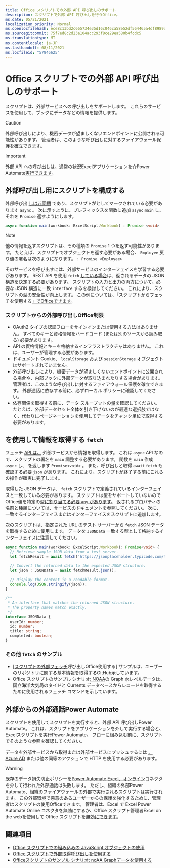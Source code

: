 ```yaml
---
title: Office スクリプトでの外部 API 呼び出しのサポート
description: スクリプトで外部 API 呼び出しを行うOffice。
ms.date: 05/21/2021
localization_priority: Normal
ms.openlocfilehash: ece8c13bd2c665734e35d16c046ca58e52df564465a4df8989d90d887d897307
ms.sourcegitcommit: 75f7ed8c2d23a104acc293f8ce29ea580b4fcdc5
ms.translationtype: MT
ms.contentlocale: ja-JP
ms.lasthandoff: 08/11/2021
ms.locfileid: "57846625"
---
```

# <a name="external-api-call-support-in-office-scripts"></a>Office スクリプトでの外部 API 呼び出しのサポート

スクリプトは、外部サービスへの呼び出しをサポートします。 これらのサービスを使用して、ブックにデータなどの情報を提供します。

> [!CAUTION]
> 外部呼び出しにより、機密データが望ましくないエンドポイントに公開される可能性があります。 管理者は、このような呼び出しに対するファイアウォール保護を確立できます。

> [!IMPORTANT]
> 外部 API への呼び出しは、通常の状況Excelアプリケーションを介Power Automate[実行できます](#external-calls-from-power-automate)。

## <a name="configure-your-script-for-external-calls"></a>外部呼び出し用にスクリプトを構成する

外部呼び出 [しは非同期](https://developer.mozilla.org/docs/Learn/JavaScript/Asynchronous/Async_await) であり、スクリプトがとしてマークされている必要があります `async` 。 次に示すように、プレフィックスを関数に追加 `async` `main` し、それを `Promise` 返すようにします。

```typescript
async function main(workbook: ExcelScript.Workbook) : Promise <void>
```

> [!NOTE]
> 他の情報を返すスクリプトは、その種類の `Promise` 1 つを返す可能性があります。 たとえば、スクリプトでオブジェクトを返す必要がある場合、 `Employee` 戻り値の署名は次のようになります。 `: Promise <Employee>`

そのサービスを呼び出すには、外部サービスのインターフェイスを学習する必要があります。 REST API を使用 `fetch` [している場合](https://wikipedia.org/wiki/Representational_state_transfer)は、返されるデータの JSON 構造を決定する必要があります。 スクリプトの入力と出力の両方について、必要な JSON 構造に一致 `interface` するを検討してください。 これにより、スクリプトの型の安全性が向上します。 この例については、「スクリプトからフェッチを使用する[」でOfficeできます](../resources/samples/external-fetch-calls.md)。

### <a name="limitations-with-external-calls-from-office-scripts"></a>スクリプトからの外部呼び出しOffice制限

* OAuth2 タイプの認証フローをサインインまたは使用する方法はありません。 すべてのキーと資格情報をハードコード (または別のソースから読み取る) 必要があります。
* API の資格情報とキーを格納するインフラストラクチャはありません。 これは、ユーザーが管理する必要があります。
* ドキュメント Cookie、 `localStorage` および `sessionStorage` オブジェクトはサポートされていません。
* 外部呼び出しにより、機密データが望ましくないエンドポイントに公開される場合や、内部ブックに外部データが取り込まれたりする場合があります。 管理者は、このような呼び出しに対するファイアウォール保護を確立できます。 外部通話に依存する前に、必ずローカル ポリシーに確認してください。
* 依存関係を取得する前に、データ スループットの量を確認してください。 たとえば、外部データセット全体を引き下げないのが最適な選択肢ではなく、代わりにページネーションを使用してデータをチャンク単位で取得する必要があります。

## <a name="retrieve-information-with-fetch"></a>を使用して情報を取得する `fetch`

フェッチ [API は、](https://developer.mozilla.org/docs/Web/API/Fetch_API) 外部サービスから情報を取得します。 これは `async` API なので、スクリプトの署名を `main` 調整する必要があります。 関数を `main` 作成 `async` し、 を返します `Promise<void>` 。 また、呼び出しと取得 `await` `fetch` も確認する必要 `json` があります。 これにより、スクリプトが終了する前にこれらの操作が確実に完了します。

取得した JSON データは、 `fetch` スクリプトで定義されているインターフェイスと一致している必要があります。 スクリプトは型をサポートしていないのでOffice値を特定の型[に割り当てる必要 `any` があります](typescript-restrictions.md#no-any-type-in-office-scripts)。 返されるプロパティの名前と種類については、サービスのドキュメントを参照してください。 次に、一致するインターフェイスまたはインターフェイスをスクリプトに追加します。

次のスクリプトは、指定された URL のテスト サーバーから `fetch` JSON データを取得するために使用します。 データを `JSONData` 一致する型として格納するインターフェイスに注意してください。

```TypeScript
async function main(workbook: ExcelScript.Workbook): Promise<void> {
  // Retrieve sample JSON data from a test server.
  let fetchResult = await fetch('https://jsonplaceholder.typicode.com/todos/1');

  // Convert the returned data to the expected JSON structure.
  let json : JSONData = await fetchResult.json();

  // Display the content in a readable format.
  console.log(JSON.stringify(json));
}

/**
 * An interface that matches the returned JSON structure.
 * The property names match exactly.
 */
interface JSONData {
  userId: number;
  id: number;
  title: string;
  completed: boolean;
}
```

### <a name="other-fetch-samples"></a>その他 `fetch` のサンプル

* [[スクリプトの外部フェッチ](../resources/samples/external-fetch-calls.md)呼び出しOffice使用する] サンプルは、ユーザーのリポジトリに関する基本情報を取得するGitHub示しています。
* Office スクリプトのサンプル シナリオ[: NOAA](../resources/scenarios/noaa-data-fetch.md)の Graph 水レベルデータは、国立海洋大気局のタイドと Currents データベースからレコードを取得するために使用されるフェッチ コマンドを示しています。

## <a name="external-calls-from-power-automate"></a>外部からの外部通話Power Automate

スクリプトを使用してスクリプトを実行すると、外部 API 呼び出しPower Automate。 これは、スクリプトをアプリケーションを介して実行する場合と、Excelスクリプトを実行Power Automate。 フローに組み込む前に、スクリプトでそのような参照を確認してください。

データを外部サービスから取得または外部サービスにプッシュするには [、Azure AD](/connectors/webcontents/) または他の同等のアクションで HTTP を使用する必要があります。

> [!WARNING]
> 既存のデータ損失防止ポリシーを[Power Automate Excel、オンライン](/connectors/excelonlinebusiness)コネクタを介して行われた外部通話は失敗します。 ただし、組織の外部Power Automate、組織のファイアウォールの外部で実行されるスクリプトは実行されます。 この外部環境で悪意のあるユーザーからの保護を強化するために、管理者はスクリプトの使用Officeできます。 管理者は、Excel で Excel Power Automate Online コネクタを無効にするか、Office スクリプト管理者Excel on the webを使用して Office スクリプトを[無効にできます](/microsoft-365/admin/manage/manage-office-scripts-settings)。

## <a name="see-also"></a>関連項目

* [Office スクリプトでの組み込みの JavaScript オブジェクトの使用](javascript-objects.md)
* [Office スクリプトで外部取得呼び出しを使用する](../resources/samples/external-fetch-calls.md)
* [Officeスクリプトのサンプル シナリオ: noAA Graphデータを使用する](../resources/scenarios/noaa-data-fetch.md)
